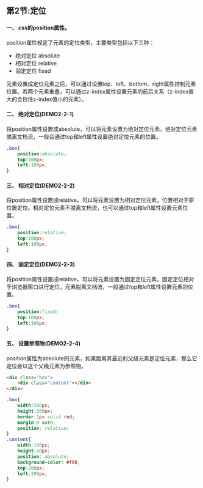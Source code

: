 ## 第2节:定位

#### 一、 css的position属性。
position属性规定了元素的定位类型，主要类型包括以下三种：

* 绝对定位 absolute
* 相对定位 relative
* 固定定位 fixed

元素设置成定位元素之后，可以通过设置top、left、bottom、right属性控制元素位置。若两个元素重叠，可以通过z-index属性设置元素的前后关系（z-index值大的会挡住z-index值小的元素）。


#### 二、 绝对定位(DEMO2-2-1)
将position属性设置成absolute，可以将元素设置为绝对定位元素，绝对定位元素脱离文档流，一般会通过top和left属性设置绝对定位元素的位置。
``` css
.box{
    position:absolute;
    top:100px;
    left:100px;
}
```

#### 三、 相对定位(DEMO2-2-2)
将position属性设置成relative，可以将元素设置为相对定位元素，位置相对于原位置定位。相对定位元素不脱离文档流，也可以通过top和left属性设置元素位置。
``` css
.box{
    position:relative;
    top:100px;
    left:100px;
}
```

#### 四、 固定定位(DEMO2-2-3)
将position属性设置成relative，可以将元素设置为固定定位元素，固定定位相对于浏览器窗口进行定位，元素脱离文档流，一般通过top和left属性设置元素的位置。
``` css
.box{
    position:fixed;
    top:100px;
    left:100px;
}
```

#### 五、 设置参照物(DEMO2-2-4)
position属性为absolute的元素，如果距离其最近的父级元素是定位元素，那么它定位会以这个父级元素为参照物。
``` html
<div class="box">
    <div class="content"></div>
</div>
```

``` css
.box{
    width:500px;
    height:300px;
    border:1px solid red;
    margin:0 auto;
    position: relative;
}
.content{
    width:100px;
    height:40px;
    position: absolute;
    background-color: #f00;
    top:200px;
    left:200px;
}
```

